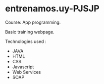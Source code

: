 # entrenamos.uy-PJSJP
Course: App programming.

Basic training webpage.

Technologies used :
- JAVA
- HTML
- CSS
- Javascript
- Web Services
- SOAP
